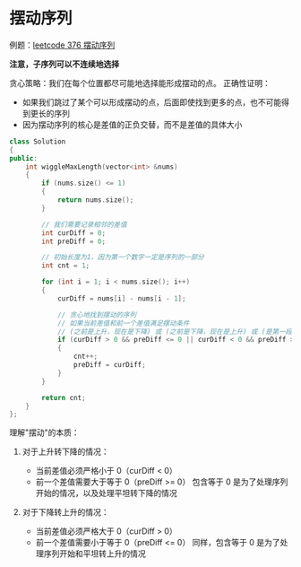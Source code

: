 # 摆动序列

例题：[leetcode 376 摆动序列](https://leetcode.cn/problems/wiggle-subsequence/description/)

**注意，子序列可以不连续地选择**

贪心策略：我们在每个位置都尽可能地选择能形成摆动的点。
正确性证明：

- 如果我们跳过了某个可以形成摆动的点，后面即使找到更多的点，也不可能得到更长的序列
- 因为摆动序列的核心是差值的正负交替，而不是差值的具体大小

```cpp
class Solution
{
public:
    int wiggleMaxLength(vector<int> &nums)
    {
        if (nums.size() <= 1)
        {
            return nums.size();
        }

        // 我们需要记录相邻的差值
        int curDiff = 0;
        int preDiff = 0;

        // 初始长度为1，因为第一个数字一定是序列的一部分
        int cnt = 1;

        for (int i = 1; i < nums.size(); i++)
        {
            curDiff = nums[i] - nums[i - 1];

            // 贪心地找到摆动的序列
            // 如果当前差值和前一个差值满足摆动条件
            // (之前是上升，现在是下降) 或 (之前是下降，现在是上升) 或 (是第一段)
            if (curDiff > 0 && preDiff <= 0 || curDiff < 0 && preDiff >= 0)
            {
                cnt++;
                preDiff = curDiff;
            }
        }

        return cnt;
    }
};
```

理解"摆动"的本质：

1. 对于上升转下降的情况：

   - 当前差值必须严格小于 0（curDiff < 0）
   - 前一个差值需要大于等于 0（preDiff >= 0）
     包含等于 0 是为了处理序列开始的情况，以及处理平坦转下降的情况

2. 对于下降转上升的情况：
   - 当前差值必须严格大于 0（curDiff > 0）
   - 前一个差值需要小于等于 0（preDiff <= 0）
     同样，包含等于 0 是为了处理序列开始和平坦转上升的情况
